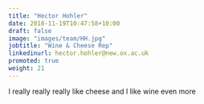 ```yaml
---
title: "Hector Hohler"
date: 2018-11-19T10:47:58+10:00
draft: false
image: "images/team/HH.jpg"
jobtitle: "Wine & Cheese Rep"
linkedinurl: hector.hohler@new.ox.ac.uk
promoted: true
weight: 21
---
```


I really really really like cheese and I like wine even more
